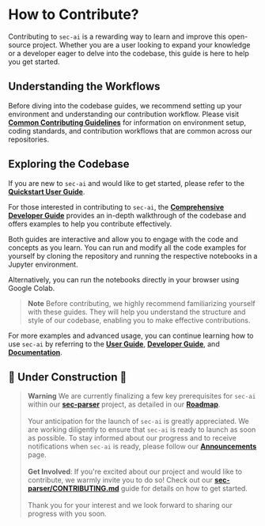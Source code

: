 # How to Contribute?

Contributing to `sec-ai` is a rewarding way to learn and improve this open-source project. Whether you are a user looking to expand your knowledge or a developer eager to delve into the codebase, this guide is here to help you get started.

## Understanding the Workflows

Before diving into the codebase guides, we recommend setting up your environment and understanding our contribution workflow. Please visit [**Common Contributing Guidelines**](https://github.com/alphanome-ai/common-contributing-guidelines) for information on environment setup, coding standards, and contribution workflows that are common across our repositories.

## Exploring the Codebase

If you are new to `sec-ai` and would like to get started, please refer to the [**Quickstart User Guide**](https://sec-ai.readthedocs.io/en/latest/notebooks/user_guide.html).
  
For those interested in contributing to `sec-ai`, the [**Comprehensive Developer Guide**](https://sec-ai.readthedocs.io/en/latest/notebooks/developer_guide.html) provides an in-depth walkthrough of the codebase and offers examples to help you contribute effectively.

Both guides are interactive and allow you to engage with the code and concepts as you learn. You can run and modify all the code examples for yourself by cloning the repository and running the respective notebooks in a Jupyter environment.

Alternatively, you can run the notebooks directly in your browser using Google Colab.

> **Note**
Before contributing, we highly recommend familiarizing yourself with these guides. They will help you understand the structure and style of our codebase, enabling you to make effective contributions.

For more examples and advanced usage, you can continue learning how to use `sec-ai` by referring to the [**User Guide**](https://sec-ai.readthedocs.io/en/latest/notebooks/user_guide.html), [**Developer Guide**](https://sec-ai.readthedocs.io/en/latest/notebooks/developer_guide.html), and [**Documentation**](https://sec-ai.rtfd.io).

## 🚧 Under Construction 🚧

> **Warning**
We are currently finalizing a few key prerequisites for `sec-ai` within our [**sec-parser**](https://github.com/alphanome-ai/sec-parser) project, as detailed in our [**Roadmap**](https://github.com/orgs/alphanome-ai/discussions/categories/roadmap-future-plans).<br><br>Your anticipation for the launch of `sec-ai` is greatly appreciated. We are working diligently to ensure that `sec-ai` is ready to launch as soon as possible. To stay informed about our progress and to receive notifications when `sec-ai` is ready, please follow our [**Announcements**](https://github.com/orgs/alphanome-ai/discussions/categories/announcements) page.<br><br>**Get Involved**: If you're excited about our project and would like to contribute, we warmly invite you to do so! Check out our [**sec-parser/CONTRIBUTING.md**](https://github.com/alphanome-ai/sec-parser/blob/main/CONTRIBUTING.md) guide for details on how to get started.
<br><br>Thank you for your interest and we look forward to sharing our progress with you soon.
